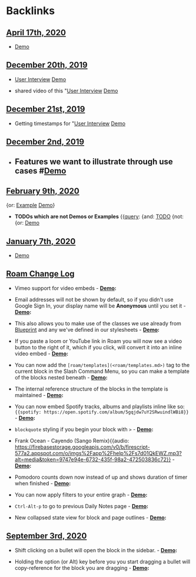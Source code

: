 
# Backlinks
## [April 17th, 2020](<April 17th, 2020.md>)
- [Demo](<Demo.md>)

## [December 20th, 2019](<December 20th, 2019.md>)
- [User Interview](<User Interview.md>) [Demo](<Demo.md>)

- shared video of this "[User Interview](<User Interview.md>) [Demo](<Demo.md>)

## [December 21st, 2019](<December 21st, 2019.md>)
- Getting timestamps for "[User Interview](<User Interview.md>) [Demo](<Demo.md>)

## [December 2nd, 2019](<December 2nd, 2019.md>)
- ## Features we want to illustrate through use cases #[Demo](<Demo.md>)

## [February 9th, 2020](<February 9th, 2020.md>)
{or: [Example](<Example.md>) [Demo](<Demo.md>)}

- **TODOs which are not Demos or Examples** {{[query](<query.md>): {and: [TODO](<TODO.md>) {not: {or: [Demo](<Demo.md>)

## [January 7th, 2020](<January 7th, 2020.md>)
- [Demo](<Demo.md>)

## [Roam Change Log](<Roam Change Log.md>)
- Vimeo support for video embeds
                - **[Demo](<Demo.md>):**

- Email addresses will not be shown by default, so if you didn't use Google Sign In, your display name will be __Anonymous__ until you set it
                    - **[Demo](<Demo.md>):**

- This also allows you to make use of the classes we use already from [Blueprint](https://blueprintjs.com/docs) and any we've defined in our stylesheets
                - **[Demo](<Demo.md>):**

- If you paste a loom or YouTube link in Roam you will now see a video button to the right of it, which if you click, will convert it into an inline video embed
                - **[Demo](<Demo.md>):**

- You can now add the `[roam/templates](<roam/templates.md>)` tag to the current block in the Slash Command Menu, so you can make a template of the blocks nested beneath
                - **[Demo](<Demo.md>):**

- The internal reference structure of the blocks in the template is maintained
                - **[Demo](<Demo.md>):**

- You can now embed Spotify tracks, albums and playlists inline like so: `{{spotify: https://open.spotify.com/album/5gqjdw7uY2SRwuindlWBi8}}`
            - **[Demo](<Demo.md>):**

- `blockquote` styling if you begin your block with `>`
                - **[Demo](<Demo.md>):**

- Frank Ocean - Cayendo (Sango Remix){{audio: https://firebasestorage.googleapis.com/v0/b/firescript-577a2.appspot.com/o/imgs%2Fapp%2Fhelp%2Fs7d01QkEWZ.mp3?alt=media&token=9747e94e-6732-435f-98a2-472503836c72}}
                - **[Demo](<Demo.md>):**

- Pomodoro counts down now instead of up and shows duration of timer when finished
                - **[Demo](<Demo.md>):**

- You can now apply filters to your entire graph
                - **[Demo](<Demo.md>):**

- `Ctrl-Alt-p` to go to previous Daily Notes page
            - **[Demo](<Demo.md>):**

- New collapsed state view for block and page outlines
                - **[Demo](<Demo.md>):**

## [September 3rd, 2020](<September 3rd, 2020.md>)
- Shift clicking on a bullet will open the block in the sidebar.
            - **[Demo](<Demo.md>):**

- Holding the option (or Alt) key before you you start dragging a bullet will copy-reference for the block you are dragging
            - **[Demo](<Demo.md>):**

